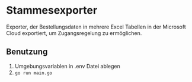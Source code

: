 # Stammesexporter

Exporter, der Bestellungsdaten in mehrere Excel Tabellen in der Microsoft Cloud exportiert, um Zugangsregelung zu ermöglichen.

## Benutzung

1. Umgebungsvariablen in .env Datei ablegen
2. `go run main.go`
